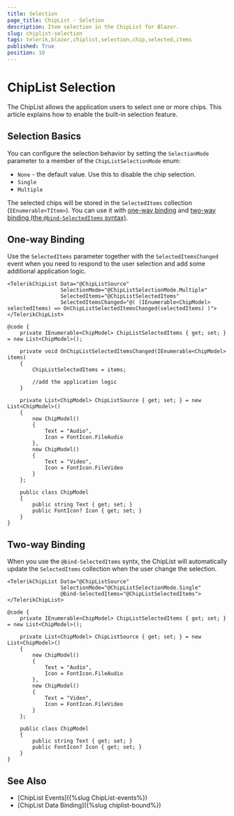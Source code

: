 ```yaml
---
title: Selection
page_title: ChipList - Seletion
description: Item selection in the ChipList for Blazor.
slug: chiplist-selection
tags: telerik,blazor,chiplist,selection,chip,selected,items
published: True
position: 10
---
```


# ChipList Selection

The ChipList allows the application users to select one or more chips. This article explains how to enable the built-in selection feature.

## Selection Basics

You can configure the selection behavior by setting the `SelectionMode` parameter to a member of the `ChipListSelectionMode` enum:

* `None` - the default value. Use this to disable the chip selection.
* `Single`
* `Multiple`

The selected chips will be stored in the `SelectedItems` collection (`IEnumerable<TItem>`). You can use it with [one-way binding](#one---way-binding) and [two-way binding (the `@bind-SelectedItems` syntax)](#two---way-binding).

## One-way Binding

Use the `SelectedItems` parameter together with the `SelectedItemsChanged` event when you need to respond to the user selection and add some additional application logic.

````CSHTML
<TelerikChipList Data="@ChipListSource"
                 SelectionMode="@ChipListSelectionMode.Multiple"
                 SelectedItems="@ChipListSelectedItems"
                 SelectedItemsChanged="@( (IEnumerable<ChipModel> selectedItems) => OnChipListSelectedItemsChanged(selectedItems) )">
</TelerikChipList>

@code {
    private IEnumerable<ChipModel> ChipListSelectedItems { get; set; } = new List<ChipModel>();

    private void OnChipListSelectedItemsChanged(IEnumerable<ChipModel> items)
    {
        ChipListSelectedItems = items;

        //add the application logic
    }

    private List<ChipModel> ChipListSource { get; set; } = new List<ChipModel>()
    {
        new ChipModel()
        {
            Text = "Audio",
            Icon = FontIcon.FileAudio
        },
        new ChipModel()
        {
            Text = "Video",
            Icon = FontIcon.FileVideo
        }
    };

    public class ChipModel
    {
        public string Text { get; set; }
        public FontIcon? Icon { get; set; }
    }
}
````

## Two-way Binding

When you use the `@bind-SelectedItems` syntx, the ChipList will automatically update the `SelectedItems` collection when the user change the selection.

````CSHTML
<TelerikChipList Data="@ChipListSource"
                 SelectionMode="@ChipListSelectionMode.Single"
                 @bind-SelectedItems="@ChipListSelectedItems">
</TelerikChipList>

@code {
    private IEnumerable<ChipModel> ChipListSelectedItems { get; set; } = new List<ChipModel>();

    private List<ChipModel> ChipListSource { get; set; } = new List<ChipModel>()
    {
        new ChipModel()
        {
            Text = "Audio",
            Icon = FontIcon.FileAudio
        },
        new ChipModel()
        {
            Text = "Video",
            Icon = FontIcon.FileVideo
        }
    };

    public class ChipModel
    {
        public string Text { get; set; }
        public FontIcon? Icon { get; set; }
    }
}
````


## See Also

* [ChipList Events]({%slug ChipList-events%})
* [ChipList Data Binding]({%slug chiplist-bound%})

